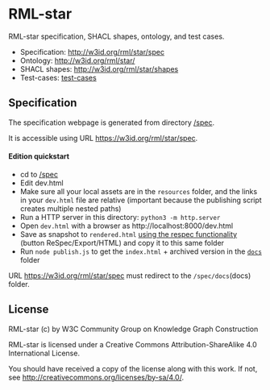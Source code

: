 # RML-star

RML-star specification, SHACL shapes, ontology, and test cases.

- Specification: http://w3id.org/rml/star/spec  
- Ontology: http://w3id.org/rml/star/  
- SHACL shapes: http://w3id.org/rml/star/shapes  
- Test-cases: [test-cases](./test-cases)  

## Specification

The specification webpage is generated from directory [/spec](spec).

It is accessible using URL https://w3id.org/rml/star/spec.

#### Edition quickstart

- cd to [/spec](spec)
- Edit dev.html
- Make sure all your local assets are in the `resources` folder, and the links in your `dev.html` file are relative (important because the publishing script creates multiple nested paths)
- Run a HTTP server in this directory: `python3 -m http.server`
- Open `dev.html` with a browser as http://localhost:8000/dev.html
- Save as snapshot to `rendered.html` [using the respec functionality](https://respec.org/docs/#using-browser) (button ReSpec/Export/HTML) and copy it to this same folder
- Run `node publish.js` to get the `index.html` + archived version in the [`docs`](docs) folder

URL https://w3id.org/rml/star/spec must redirect to the `/spec/docs`(docs) folder.

## License

RML-star (c) by W3C Community Group on Knowledge Graph Construction

RML-star is licensed under a
Creative Commons Attribution-ShareAlike 4.0 International License.

You should have received a copy of the license along with this
work.  If not, see <http://creativecommons.org/licenses/by-sa/4.0/>.

